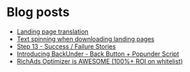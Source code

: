 # Blog posts
<!-- BLOG-POST-LIST:START -->
- [Landing page translation](https://afflift.com/f/threads/landing-page-translation.10450/)
- [Text spinning when downloading landing pages](https://afflift.com/f/threads/text-spinning-when-downloading-landing-pages.10454/)
- [Step 13 - Success / Failure Stories](https://afflift.com/f/threads/step-13-success-failure-stories.7484/)
- [Introducing BackUnder - Back Button + Popunder Script](https://afflift.com/f/threads/introducing-backunder-back-button-popunder-script.10073/)
- [RichAds Optimizer is AWESOME &lpar;100%+ ROI on whitelist&rpar;](https://afflift.com/f/threads/richads-optimizer-is-awesome-100-roi-on-whitelist.10452/)
<!-- BLOG-POST-LIST:END -->
